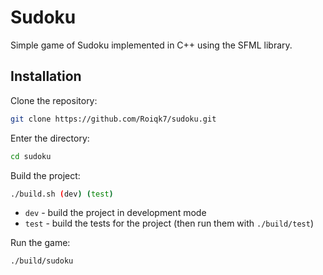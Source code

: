 # Sudoku

Simple game of Sudoku implemented in C++ using the SFML library.

## Installation

Clone the repository:

```bash
git clone https://github.com/Roiqk7/sudoku.git
```

Enter the directory:

```bash
cd sudoku
```

Build the project:

```bash
./build.sh (dev) (test)
```
* `dev` - build the project in development mode
* `test` - build the tests for the project (then run them with `./build/test`)

Run the game:

```bash
./build/sudoku
```